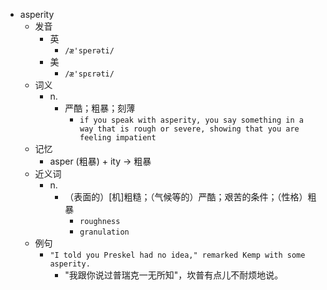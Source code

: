 - asperity
  - 发音
    - 英
      - `/æ'sperəti/`
    - 美
      - `/æ'spɛrəti/`
  - 词义
    - n.
      - 严酷；粗暴；刻薄
        - `if you speak with asperity, you say something in a way that is rough or severe, showing that you are feeling impatient`
  - 记忆
    - asper (粗暴) + ity → 粗暴
  - 近义词
    - n.
      - （表面的）[机]粗糙；（气候等的）严酷；艰苦的条件；（性格）粗暴
        - `roughness`
        - `granulation`
  - 例句
    - `"I told you Preskel had no idea," remarked Kemp with some asperity.`
      - "我跟你说过普瑞克一无所知"，坎普有点儿不耐烦地说。

